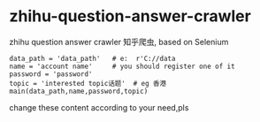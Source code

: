 # zhihu-question-answer-crawler
zhihu question answer crawler 知乎爬虫, based on Selenium



    
    data_path = 'data_path'   # e:  r'C://data    
    name = 'account name'     # you should register one of it    
    password = 'password'    
    topic = 'interested topic话题'  # eg 香港    
    main(data_path,name,password,topic)   



change these content according to your need,pls
